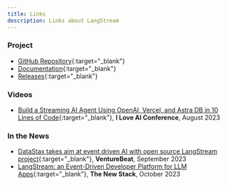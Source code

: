 ```yaml
---
title: Links
description: Links about LangStream
---
```



### Project
* [GitHub Repository](https:github.com/LangStream/langstream){:target="_blank"}
* [Documentation](https://docs.langstream.ai/){:target="_blank"}
* [Releases](https://github.com/LangStream/langstream/releases){:target="_blank"}

### Videos
* [Build a Streaming AI Agent Using OpenAI, Vercel, and Astra DB in 10 Lines of Code](https://www.youtube.com/watch?v=qqsFnD63DBo){:target="_blank"}, **I Love AI Conference**, August 2023

### In the News
* [DataStax takes aim at event driven AI with open source LangStream project](https://venturebeat.com/data-infrastructure/datastax-takes-aim-at-event-driven-ai-with-open-source-langstream-project/){:target="_blank"}, **VentureBeat**, September 2023
* [LangStream: an Event-Driven Developer Platform for LLM Apps](https://thenewstack.io/langstream-an-event-driven-developer-platform-for-llm-apps/){:target="_blank"}, **The New Stack**, October 2023